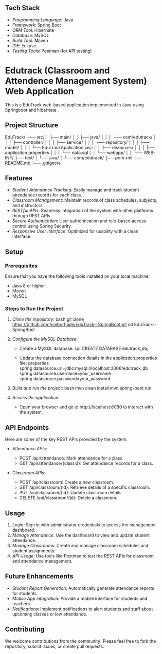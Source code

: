 ## Tech Stack
- *Programming Language*: Java
- *Framework*: Spring Boot
- *ORM Tool*: Hibernate
- *Database*: MySQL
- *Build Tool*: Maven
- *IDE*:  Eclipse
- *Testing Tools*:  Postman (for API testing)


# Edutrack (Classroom and Attendence Management System) Web Application

This is a EduTrack web-based  application implemented in Java using Springboot and hibernate .

## Project Structure

EduTrack/
├── src/
│   ├── main/
│   │   ├── java/
│   │   │   └── com/edutrack/
│   │   │       ├── controller/
│   │   │       ├── service/
│   │   │       ├── repository/
│   │   │       ├── model/
│   │   │       └── EduTrackApplication.java
│   │   ├── resources/
│   │   │   ├── application.properties
│   │   │   └── data.sql
│   │   └── webapp/
│   │       └── WEB-INF/
├── test/
│   └── java/
│       └── com/edutrack/
├── pom.xml
├── README.md
└── .gitignore




## Features
- *Student Attendance Tracking*: Easily manage and track student attendance records for each class.
- *Classroom Management*: Maintain records of class schedules, subjects, and instructors.
- *RESTful APIs*: Seamless integration of the system with other platforms through REST APIs.
- *Secure Authentication*: User authentication and role-based access control using Spring Security.
- *Responsive User Interface*: Optimized for usability with a clean interface.

## Setup

### Prerequisites
Ensure that you have the following tools installed on your local machine:
- Java 8 or higher
- Maven
- MySQL

### Steps to Run the Project

1. *Clone the repository*:
    bash
    git clone https://github.com/omborhade/EduTrack--SpringBoot.git
    cd EduTrack--SpringBoot
    

2. *Configure the MySQL Database*:
   - Create a MySQL database:
     sql
     CREATE DATABASE edutrack_db;
     
   - Update the database connection details in the application.properties file:
     properties
     spring.datasource.url=jdbc:mysql://localhost:3306/edutrack_db
     spring.datasource.username=your_username
     spring.datasource.password=your_password
     

3. *Build and run the project*:
    bash
    mvn clean install
    mvn spring-boot:run
    

4. *Access the application*:
   - Open your browser and go to http://localhost:8080 to interact with the system.

## API Endpoints

Here are some of the key REST APIs provided by the system:

- *Attendance APIs*:
    - POST /api/attendance: Mark attendance for a class.
    - GET /api/attendance/{classId}: Get attendance records for a class.

- *Classroom APIs*:
    - POST /api/classroom: Create a new classroom.
    - GET /api/classroom/{id}: Retrieve details of a specific classroom.
    - PUT /api/classroom/{id}: Update classroom details.
    - DELETE /api/classroom/{id}: Delete a classroom.

## Usage

1. *Login*: Sign in with administrator credentials to access the management dashboard.
2. *Manage Attendance*: Use the dashboard to view and update student attendance.
3. *Manage Classrooms*: Create and manage classroom schedules and student assignments.
4. *API Usage*: Use tools like Postman to test the REST APIs for classroom and attendance management.

## Future Enhancements
- *Student Report Generation*: Automatically generate attendance reports for students.
- *Mobile App Integration*: Provide a mobile interface for students and teachers.
- *Notifications*: Implement notifications to alert students and staff about upcoming classes or low attendance.

## Contributing
We welcome contributions from the community! Please feel free to fork the repository, submit issues, or create pull requests.




